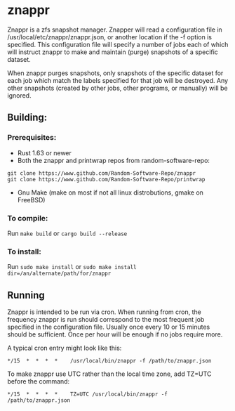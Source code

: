 # znappr

Znappr is a zfs snapshot manager. Znapper will read a configuration file in
/usr/local/etc/znappr/znappr.json, or another location if the -f option is
specified. This configuration file will specify a number of jobs each of
which will instruct znappr to make and maintain (purge) snapshots of a
specific dataset.

When znappr purges snapshots, only snapshots of the specific dataset for
each job which match the labels specified for that job will be destroyed.
Any other snapshots (created by other jobs, other programs, or manually)
will be ignored.

## Building:
### Prerequisites:
-  Rust 1.63 or newer
-  Both the znappr and printwrap repos from random-software-repo:
```
git clone https://www.github.com/Random-Software-Repo/znappr
git clone https://www.github.com/Random-Software-Repo/printwrap
```
-  Gnu Make (make on most if not all linux distrobutions, gmake on FreeBSD)
     
### To compile:
  Run `make build` or `cargo build --release`

### To install:
  Run `sudo make install` or `sudo make install dir=/an/alternate/path/for/znappr`

## Running

Znappr is intended to be run via cron. When running from cron, the
frequency znappr is run should correspond to the most frequent job
specified in the configuration file. Usually once every 10 or 15
minutes should be sufficient. Once per hour will be enough if no jobs
require more.

A typical cron entry might look like this:
```
*/15  *  *  *  *    /usr/local/bin/znappr -f /path/to/znappr.json
```
To make znappr use UTC rather than the local time zone, add TZ=UTC before the command:
```
*/15  *  *  *  *    TZ=UTC /usr/local/bin/znappr -f /path/to/znappr.json
```
